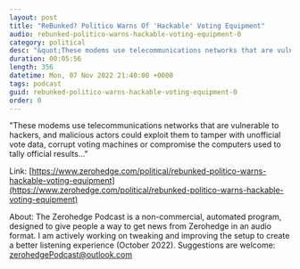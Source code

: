 ```yaml
---
layout: post
title: "ReBunked? Politico Warns Of 'Hackable' Voting Equipment"
audio: rebunked-politico-warns-hackable-voting-equipment-0
category: political
desc: "&quot;These modems use telecommunications networks that are vulnerable to hackers, and malicious actors could exploit them to tamper with unofficial vote data, corrupt voting machines or compromise the computers used to tally official results...&quot;"
duration: 00:05:56
length: 356
datetime: Mon, 07 Nov 2022 21:40:00 +0000
tags: podcast
guid: rebunked-politico-warns-hackable-voting-equipment-0
order: 0
---
```

&quot;These modems use telecommunications networks that are vulnerable to hackers, and malicious actors could exploit them to tamper with unofficial vote data, corrupt voting machines or compromise the computers used to tally official results...&quot;

Link: [https://www.zerohedge.com/political/rebunked-politico-warns-hackable-voting-equipment](https://www.zerohedge.com/political/rebunked-politico-warns-hackable-voting-equipment)

About: The Zerohedge Podcast is a non-commercial, automated program, designed to give people a way to get news from Zerohedge in an audio format.  I am actively working on tweaking and improving the setup to create a better listening experience (October 2022).  Suggestions are welcome: [zerohedgePodcast@outlook.com](mailto:zerohedgePodcast@outlook.com)